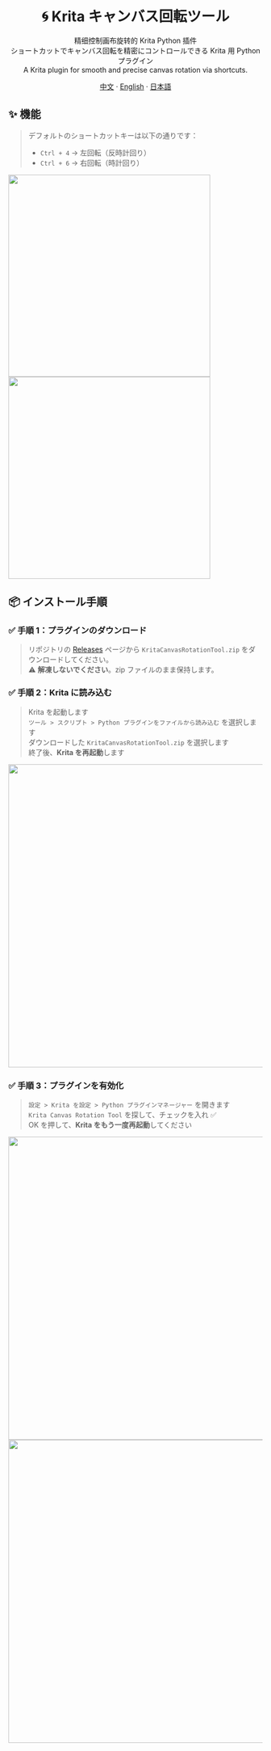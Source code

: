 <h1 align="center">🌀 Krita キャンバス回転ツール</h1>

<p align="center">
  精细控制画布旋转的 Krita Python 插件<br>
  ショートカットでキャンバス回転を精密にコントロールできる Krita 用 Python プラグイン<br>
  A Krita plugin for smooth and precise canvas rotation via shortcuts.
</p>

<p align="center">
  <a href="/docs/README_CN.md">中文</a>
  ·
  <a href="https://github.com/motoyinc/KritaCanvasRotationTool/blob/master/README.md">English</a>
  ·
  <a href="/docs/README_JP.md">日本語</a>
</p>

## ✨ 機能

> デフォルトのショートカットキーは以下の通りです：  
> - `Ctrl + 4` → 左回転（反時計回り）  
> - `Ctrl + 6` → 右回転（時計回り）

<img src="https://github.com/user-attachments/assets/7a4435da-0ec6-40e2-b3ad-f55cdefc60d6" width="400px" />
<img src="https://github.com/user-attachments/assets/0833f353-807e-4098-a4c1-504cf7856f69" width="400px" />

## 📦 インストール手順

### ✅ 手順 1：プラグインのダウンロード

> リポジトリの [Releases](https://github.com/motoyinc/RotateCanvasTool/releases) ページから `KritaCanvasRotationTool.zip` をダウンロードしてください。  
> ⚠️ **解凍しないでください**。zip ファイルのまま保持します。

### ✅ 手順 2：Krita に読み込む

> Krita を起動します  
> `ツール > スクリプト > Python プラグインをファイルから読み込む` を選択します  
> ダウンロードした `KritaCanvasRotationTool.zip` を選択します  
> 終了後、**Krita を再起動**します

<img src="https://github.com/user-attachments/assets/a60bc45c-e12b-45db-9b85-34af944407e9" width="600px" />

### ✅ 手順 3：プラグインを有効化

> `設定 > Krita を設定 > Python プラグインマネージャー` を開きます  
> `Krita Canvas Rotation Tool` を探して、チェックを入れ ✅  
> OK を押して、**Krita をもう一度再起動**してください

<img src="https://github.com/user-attachments/assets/74a96abb-4962-437a-a45f-53b1f60e55d3" width="600px" />
<img src="https://github.com/user-attachments/assets/391ca7af-16a7-450d-a5f7-1ab54250f13f" width="600px" />

